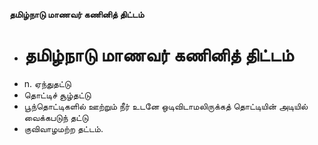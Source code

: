 **தமிழ்நாடு மாணவர் கணினித் திட்டம்**
- # தமிழ்நாடு மாணவர் கணினித் திட்டம்
- n. ஏந்துதட்டு
- தொட்டிச் சூழ்தட்டு
- பூந்தொட்டிகளில் ஊற்றும் நீர் உடனே ஒடிவிடாமலிருக்கத் தொட்டியின் அடியில் வைக்கபடுந் தட்டு
- குவிவாழமற்ற தட்டம்.


